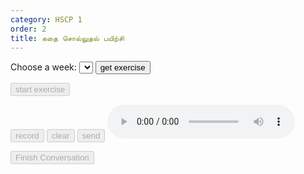 ```yaml
---
category: HSCP 1
order: 2
title: கதை சொல்லுதல் பயிற்சி 
---
```

<script src="{{ site.baseurl }}/scripts/track.js"></script>
<script src="{{ site.baseurl }}/scripts/speech.js">
  function setStoryImage(name){
   const image=  document.getElementById('imageplaceholder');
  image.innerHTML="<img id="storyImagePh" src=\"{{ site.baseurl }}/images/"+name+"\" width=\"120\" height=\"120\">"
 }
</script>

 <label for="weeks">Choose a week:</label>
    <select id="weeks">
    </select>
<button id="exercise-btn" onclick="getStoryExercise()">get exercise</button>
<div class="story-container">
    <div class="chat-container">  
        <button id="exercise-start-btn" disabled>start exercise</button>
        <div class="chat-box" id="chatBox">
        </div>
        <div><p type="text" id="userInput"></p> </div>
        <div class="input-area">
            <button id="story-start-btn" disabled>record</button>
            <button id="story-clear-btn" disabled>clear</button>
            <button id="story-send-btn" onclick="sendMessage()" disabled>send</button>
            <audio id="audioPlayer" controls></audio>
        </div>
    </div>
    <div class="story-image" id="storyImage">
        <div>
            <p type="text" id="topicSelected"></p>
        </div>
         <div id="imageplaceholder" class="story-image">
         </div> 
    </div>
</div>
<button id="story-saveButton" disabled>Finish Conversation</button>
 <div class="story-spinner" id="story-spinner"></div>
<script src="{{ site.baseurl }}/scripts/story.js"></script>
<script>
tracker();
</script>
<div id="tracker"></div>
